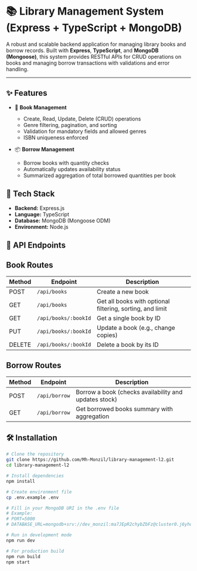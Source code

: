 # 📚 Library Management System (Express + TypeScript + MongoDB)

A robust and scalable backend application for managing library books and borrow records. Built with **Express**, **TypeScript**, and **MongoDB (Mongoose)**, this system provides RESTful APIs for CRUD operations on books and managing borrow transactions with validations and error handling.

---

## ✨ Features

- 📖 **Book Management**

  - Create, Read, Update, Delete (CRUD) operations
  - Genre filtering, pagination, and sorting
  - Validation for mandatory fields and allowed genres
  - ISBN uniqueness enforced

- 📦 **Borrow Management**

  - Borrow books with quantity checks
  - Automatically updates availability status
  - Summarized aggregation of total borrowed quantities per book

## 🚀 Tech Stack

- **Backend:** Express.js
- **Language:** TypeScript
- **Database:** MongoDB (Mongoose ODM)
- **Environment:** Node.js

## 📌 API Endpoints

## Book Routes

| Method | Endpoint             | Description                                               |
| ------ | -------------------- | --------------------------------------------------------- |
| POST   | `/api/books`         | Create a new book                                         |
| GET    | `/api/books`         | Get all books with optional filtering, sorting, and limit |
| GET    | `/api/books/:bookId` | Get a single book by ID                                   |
| PUT    | `/api/books/:bookId` | Update a book (e.g., change copies)                       |
| DELETE | `/api/books/:bookId` | Delete a book by its ID                                   |

## Borrow Routes

| Method | Endpoint      | Description                                           |
| ------ | ------------- | ----------------------------------------------------- |
| POST   | `/api/borrow` | Borrow a book (checks availability and updates stock) |
| GET    | `/api/borrow` | Get borrowed books summary with aggregation           |

## 🛠️ Installation

```bash
# Clone the repository
git clone https://github.com/Mh-Monzil/library-management-l2.git
cd library-management-l2

# Install dependencies
npm install

# Create environment file
cp .env.example .env

# Fill in your MongoDB URI in the .env file
# Example:
# PORT=5000
# DATABASE_URL=mongodb+srv://dev_monzil:ma7JEpR2chybZbFz@cluster0.j6yhdqz.mongodb.net/library-management-l2?retryWrites=true&w=majority&appName=Cluster0

# Run in development mode
npm run dev

# For production build
npm run build
npm start
```
